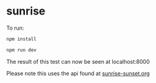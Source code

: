 # sunrise

To run:

```bash
npm install

npm run dev
```

The result of this test can now be seen at localhost:8000

Please note this uses the api found at [sunrise-sunset.org](https://sunrise-sunset.org/api)

